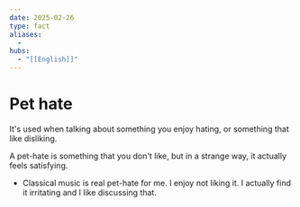```yaml
---
date: 2025-02-26
type: fact
aliases:
  -
hubs:
  - "[[English]]"
---
```


# Pet hate

It's used when talking about something you enjoy hating, or something that like disliking.

A pet-hate is something that you don't like, but in a strange way, it actually feels satisfying.

- Classical music is real pet-hate for me. I enjoy not liking it. I actually find it irritating and I like discussing that.

